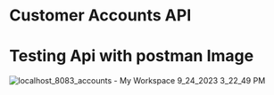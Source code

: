 # Customer Accounts API 

# Testing Api with postman Image
![localhost_8083_accounts - My Workspace 9_24_2023 3_22_49 PM](https://github.com/ansariabn/AccountsAPI.github.io/assets/110123115/78844981-4612-43ff-a233-03007c593214)
